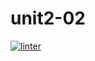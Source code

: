 # unit2-02
 [![linter](https://github.com/julieli1/unit2-02/workflows/linter/badge.svg)](https://github.com/marketplace/actions/super-linter)
